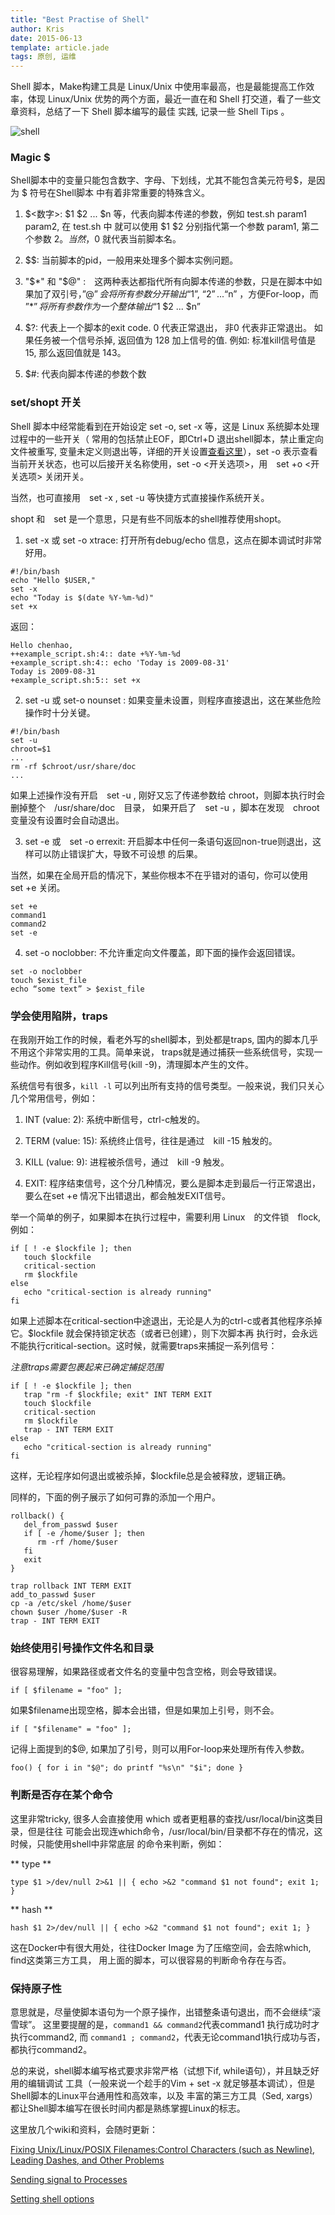 ```yaml
---
title: "Best Practise of Shell"
author: Kris
date: 2015-06-13
template: article.jade
tags: 原创, 运维
---
```


Shell 脚本，Make构建工具是 Linux/Unix 中使用率最高，也是最能提高工作效率，体现 Linux/Unix 
优势的两个方面，最近一直在和 Shell 打交道，看了一些文章资料，总结了一下 Shell 脚本编写的最佳
实践, 记录一些 Shell Tips 。<span class="more"></span>

![shell](shell.jpg)
### Magic $

Shell脚本中的变量只能包含数字、字母、下划线，尤其不能包含美元符号$，是因为 $ 符号在Shell脚本
中有着非常重要的特殊含义。

1. $<数字>: $1 $2 ... $n 等，代表向脚本传递的参数，例如 test.sh param1 param2, 在 test.sh 中
就可以使用 $1 $2 分别指代第一个参数 param1, 第二个参数 $2。当然，$0 就代表当前脚本名。

2. $$: 当前脚本的pid，一般用来处理多个脚本实例问题。

3. "$*" 和 "$@" :　这两种表达都指代所有向脚本传递的参数，只是在脚本中如果加了双引号，”$@” 会
将所有参数分开输出“$1”, “$2” ... “$n” ，方便For-loop，而 ”$*” 将所有参数作为一个整体输出 “$1
$2 ... $n”

4. $?: 代表上一个脚本的exit code. 0 代表正常退出， 非0 代表非正常退出。
如果任务被一个信号杀掉, 返回值为 128 加上信号的值. 例如: 标准kill信号值是 15, 那么返回值就是 143。

5. $#: 代表向脚本传递的参数个数

### set/shopt 开关

Shell 脚本中经常能看到在开始设定 set -o, set -x 等，这是 Linux 系统脚本处理过程中的一些开关（
常用的包括禁止EOF，即Ctrl+D 退出shell脚本，禁止重定向文件被重写, 变量未定义则退出等，详细的开关设置[查看这里](http://baidu.com)），set -o
表示查看当前开关状态，也可以后接开关名称使用，set -o <开关选项>，用　set +o <开关选项> 关闭开关。

当然，也可直接用　set -x , set -u 等快捷方式直接操作系统开关。

shopt 和　set 是一个意思，只是有些不同版本的shell推荐使用shopt。

1. set -x 或 set -o xtrace: 打开所有debug/echo 信息，这点在脚本调试时非常好用。

```
#!/bin/bash
echo "Hello $USER,"
set -x
echo "Today is $(date %Y-%m-%d)"
set +x
```
返回：

```
Hello chenhao,
++example_script.sh:4:: date +%Y-%m-%d
+example_script.sh:4:: echo 'Today is 2009-08-31'
Today is 2009-08-31
+example_script.sh:5:: set +x
```

2. set -u 或 set-o nounset : 如果变量未设置，则程序直接退出，这在某些危险操作时十分关键。

```
#!/bin/bash
set -u
chroot=$1
...
rm -rf $chroot/usr/share/doc
...
```

如果上述操作没有开启　set -u , 刚好又忘了传递参数给 chroot，则脚本执行时会删掉整个　/usr/share/doc　目录，
如果开启了　set -u ，脚本在发现　chroot 变量没有设置时会自动退出。

3. set -e 或　set -o errexit: 开启脚本中任何一条语句返回non-true则退出，这样可以防止错误扩大，导致不可设想
的后果。

当然，如果在全局开启的情况下，某些你根本不在乎错对的语句，你可以使用　set +e 关闭。

```
set +e
command1
command2
set -e
```

4. set -o noclobber: 不允许重定向文件覆盖，即下面的操作会返回错误。

```
set -o noclobber
touch $exist_file
echo “some text” > $exist_file
```

### 学会使用陷阱，traps

在我刚开始工作的时候，看老外写的shell脚本，到处都是traps, 国内的脚本几乎不用这个非常实用的工具。简单来说，
traps就是通过捕获一些系统信号，实现一些动作。例如收到程序Kill信号(kill -9)，清理脚本产生的文件。

系统信号有很多，`kill -l` 可以列出所有支持的信号类型。一般来说，我们只关心几个常用信号，例如：

1. INT (value: 2): 系统中断信号，ctrl-c触发的。

2. TERM (value: 15): 系统终止信号，往往是通过　kill -15 <PID> 触发的。

3. KILL (value: 9): 进程被杀信号，通过　kill -9 <PID> 触发。

4. EXIT: 程序结束信号，这个分几种情况，要么是脚本走到最后一行正常退出，要么在set +e 情况下出错退出，都会触发EXIT信号。

举一个简单的例子，如果脚本在执行过程中，需要利用 Linux　的文件锁　flock, 例如：

```
if [ ! -e $lockfile ]; then
   touch $lockfile
   critical-section
   rm $lockfile
else
   echo "critical-section is already running"
fi
```

如果上述脚本在critical-section中途退出，无论是人为的ctrl-c或者其他程序杀掉它。$lockfile 就会保持锁定状态（或者已创建），则下次脚本再
执行时，会永远不能执行critical-section。这时候，就需要traps来捕捉一系列信号：

*注意traps需要包裹起来已确定捕捉范围*

```
if [ ! -e $lockfile ]; then
   trap "rm -f $lockfile; exit" INT TERM EXIT
   touch $lockfile
   critical-section
   rm $lockfile
   trap - INT TERM EXIT
else
   echo "critical-section is already running"
fi
```

这样，无论程序如何退出或被杀掉，$lockfile总是会被释放，逻辑正确。

同样的，下面的例子展示了如何可靠的添加一个用户。

```
rollback() {
   del_from_passwd $user
   if [ -e /home/$user ]; then
      rm -rf /home/$user
   fi
   exit
}

trap rollback INT TERM EXIT
add_to_passwd $user
cp -a /etc/skel /home/$user
chown $user /home/$user -R
trap - INT TERM EXIT
```

### 始终使用引号操作文件名和目录

很容易理解，如果路径或者文件名的变量中包含空格，则会导致错误。

```
if [ $filename = "foo" ];
```
如果$filename出现空格，脚本会出错，但是如果加上引号，则不会。

```
if [ "$filename" = "foo" ];
```

记得上面提到的$@, 如果加了引号，则可以用For-loop来处理所有传入参数。

```
foo() { for i in "$@"; do printf "%s\n" "$i"; done }
```

### 判断是否存在某个命令

这里非常tricky, 很多人会直接使用 which 或者更粗暴的查找/usr/local/bin这类目录，但是往往
可能会出现连which命令，/usr/local/bin/目录都不存在的情况，这时候，只能使用shell中非常底层
的命令来判断，例如：

** type **
```
type $1 >/dev/null 2>&1 || { echo >&2 "command $1 not found"; exit 1; }
```

** hash **
```
hash $1 2>/dev/null || { echo >&2 "command $1 not found"; exit 1; }
```

这在Docker中有很大用处，往往Docker Image 为了压缩空间，会去除which, find这类第三方工具，
用上面的脚本，可以很容易的判断命令存在与否。

### 保持原子性

意思就是，尽量使脚本语句为一个原子操作，出错整条语句退出，而不会继续“滚雪球”。
这里要提醒的是，`command1 && command2`代表command1 执行成功时才执行command2, 而
`command1 ; command2`，代表无论command1执行成功与否，都执行command2。


总的来说，shell脚本编写格式要求非常严格（试想下if, while语句），并且缺乏好用的编辑调试
工具（一般来说一个趁手的Vim + set -x 就足够基本调试），但是Shell脚本的Linux平台通用性和高效率，以及
丰富的第三方工具（Sed, xargs）都让Shell脚本编写在很长时间内都是熟练掌握Linux的标志。


这里放几个wiki和资料，会随时更新：

[Fixing Unix/Linux/POSIX Filenames:Control Characters (such as Newline), Leading Dashes, and Other Problems](http://www.dwheeler.com/essays/fixing-unix-linux-filenames.html)

[Sending signal to Processes](http://bash.cyberciti.biz/guide/Sending_signal_to_Processes)

[Setting shell options](http://bash.cyberciti.biz/guide/Setting_shell_options)

